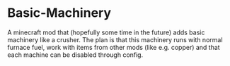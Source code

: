# Basic-Machinery
A minecraft mod that (hopefully some time in the future) adds basic machinery like a crusher. The plan is that this machinery runs with normal furnace fuel, work with items from other mods (like e.g. copper) and that each machine can be disabled through config. 
